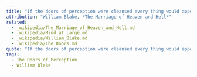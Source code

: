 ```yaml
---
title: "If the doors of perception were cleansed every thing would appear to man as it is, Infinite"
attribution: "William Blake, *The Marriage of Heaven and Hell*"
related:
  - _wikipedia/The_Marriage_of_Heaven_and_Hell.md
  - _wikipedia/Mind_at_Large.md
  - _wikipedia/William_Blake.md
  - _wikipedia/The_Doors.md
quote: "If the doors of perception were cleansed every thing would appear to man as it is, Infinite. For man has closed himself up, till he sees all things thro' narrow chinks of his cavern"
tags:
  - The Doors of Perception
  - William Blake
---
```

